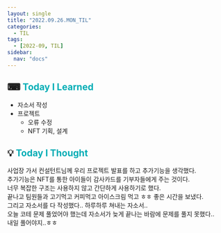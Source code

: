 ```yaml
---
layout: single
title: "2022.09.26.MON_TIL"
categories:
  - TIL
tags:
  - [2022-09, TIL]
sidebar:
  nav: "docs"
---
```


## ⌨ <a style="color:#00adb5">Today I Learned</a>

- 자소서 작성
- 프로젝트 
  - 오류 수정
  - NFT 기획, 설계

## 💡 <a style="color:#00adb5">Today I Thought</a>

사업장 가서 컨설턴트님께 우리 프로젝트 발표를 하고 추가기능을 생각했다.<br>
추가기능은 NFT를 통한 아이들이 감사카드를 기부자들에게 주는 것이다.<br>
너무 복잡한 구조는 사용하지 않고 간단하게 사용하기로 했다.<br>
끝나고 팀원들과 고기먹고 커피먹고 아이스크림 먹고 ㅎㅎ 좋은 시간을 보냈다.<br>
그리고 자소서를 다 작성했다.. 하루하루 쳐내는 자소서..<br>
오늘 코테 문제 풀었어야 했는데 자소서가 늦게 끝나는 바람에 문제를 풀지 못했다..<br> 내일 풀어야지..ㅎㅎ